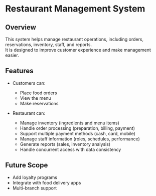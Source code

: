 # Restaurant Management System

## Overview
This system helps manage restaurant operations, including orders, reservations, inventory, staff, and reports.  
It is designed to improve customer experience and make management easier.

## Features
- Customers can:
  - Place food orders
  - View the menu
  - Make reservations

- Restaurant can:
  - Manage inventory (ingredients and menu items)
  - Handle order processing (preparation, billing, payment)
  - Support multiple payment methods (cash, card, mobile)
  - Manage staff information (roles, schedules, performance)
  - Generate reports (sales, inventory analysis)
  - Handle concurrent access with data consistency

## Future Scope
- Add loyalty programs
- Integrate with food delivery apps
- Multi-branch support
